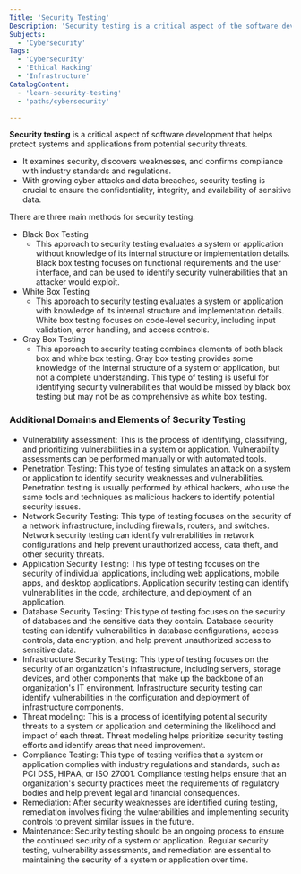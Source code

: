 ```yaml
---
Title: 'Security Testing'
Description: 'Security testing is a critical aspect of the software development life cycle that helps protect systems and applications from potential security threats.'
Subjects:
  - 'Cybersecurity'
Tags:
  - 'Cybersecurity'
  - 'Ethical Hacking'
  - 'Infrastructure'
CatalogContent:
  - 'learn-security-testing'
  - 'paths/cybersecurity'

---
```


**Security testing** is a critical aspect of software development that helps protect systems and applications from potential security threats.
  - It examines security, discovers weaknesses, and confirms compliance with industry standards and regulations.
  - With growing cyber attacks and data breaches, security testing is crucial to ensure the confidentiality, integrity, and availability of sensitive data.


There are three main methods for security testing:
  - Black Box Testing
    - This approach to security testing evaluates a system or application without knowledge of its internal structure or implementation details. Black box testing focuses on functional requirements and the user interface, and can be used to identify security vulnerabilities that an attacker would exploit.
  - White Box Testing
    - This approach to security testing evaluates a system or application with knowledge of its internal structure and implementation details. White box testing focuses on code-level security, including input validation, error handling, and access controls.
  - Gray Box Testing
    - This approach to security testing combines elements of both black box and white box testing. Gray box testing provides some knowledge of the internal structure of a system or application, but not a complete understanding. This type of testing is useful for identifying security vulnerabilities that would be missed by black box testing but may not be as comprehensive as white box testing.

### Additional Domains and Elements of Security Testing

  - Vulnerability assessment: This is the process of identifying, classifying, and prioritizing vulnerabilities in a system or application. Vulnerability assessments can be performed manually or with automated tools.
  - Penetration Testing: This type of testing simulates an attack on a system or application to identify security weaknesses and vulnerabilities. Penetration testing is usually performed by ethical hackers, who use the same tools and techniques as malicious hackers to identify potential security issues.
  - Network Security Testing: This type of testing focuses on the security of a network infrastructure, including firewalls, routers, and switches. Network security testing can identify vulnerabilities in network configurations and help prevent unauthorized access, data theft, and other security threats.
  - Application Security Testing: This type of testing focuses on the security of individual applications, including web applications, mobile apps, and desktop applications. Application security testing can identify vulnerabilities in the code, architecture, and deployment of an application.
  - Database Security Testing: This type of testing focuses on the security of databases and the sensitive data they contain. Database security testing can identify vulnerabilities in database configurations, access controls, data encryption, and help prevent unauthorized access to sensitive data.
  - Infrastructure Security Testing: This type of testing focuses on the security of an organization's infrastructure, including servers, storage devices, and other components that make up the backbone of an organization's IT environment. Infrastructure security testing can identify vulnerabilities in the configuration and deployment of infrastructure components.
  - Threat modeling: This is a process of identifying potential security threats to a system or application and determining the likelihood and impact of each threat. Threat modeling helps prioritize security testing efforts and identify areas that need improvement.
  - Compliance Testing: This type of testing verifies that a system or application complies with industry regulations and standards, such as PCI DSS, HIPAA, or ISO 27001. Compliance testing helps ensure that an organization's security practices meet the requirements of regulatory bodies and help prevent legal and financial consequences.
  - Remediation: After security weaknesses are identified during testing, remediation involves fixing the vulnerabilities and implementing security controls to prevent similar issues in the future.
  - Maintenance: Security testing should be an ongoing process to ensure the continued security of a system or application. Regular security testing, vulnerability assessments, and remediation are essential to maintaining the security of a system or application over time.
